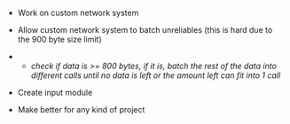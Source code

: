 * Work on custom network system
* Allow custom network system to batch unreliables (this is hard due to the 900 byte size limit)
* * *check if data is >= 800 bytes, if it is, batch the rest of the data into different calls until no data is left or the amount left can fit into 1 call*

* Create input module
* Make better for any kind of project